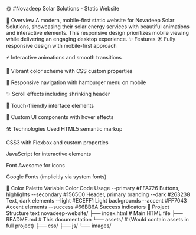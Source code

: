 🌞 #Novadeep Solar Solutions - Static Website

🚀 Overview
A modern, mobile-first static website for Novadeep Solar Solutions, showcasing their solar energy services with beautiful animations and interactive elements. This responsive design prioritizes mobile viewing while delivering an engaging desktop experience.
✨ Features
☀️ Fully responsive design with mobile-first approach

⚡ Interactive animations and smooth transitions

🌈 Vibrant color scheme with CSS custom properties

🍔 Responsive navigation with hamburger menu on mobile

✨ Scroll effects including shrinking header

📱 Touch-friendly interface elements

🎨 Custom UI components with hover effects

🛠 Technologies Used
HTML5 semantic markup

CSS3 with Flexbox and custom properties

JavaScript for interactive elements

Font Awesome for icons

Google Fonts (implicitly via system fonts)

🎨 Color Palette
Variable	Color Code	Usage
--primary	#FFA726	Buttons, highlights
--secondary	#1565C0	Header, primary branding
--dark	#263238	Text, dark elements
--light	#ECEFF1	Light backgrounds
--accent	#FF7043	Accent elements
--success	#66BB6A	Success indicators
📂 Project Structure
text
novadeep-website/
├── index.html          # Main HTML file
├── README.md           # This documentation
└── assets/             # (Would contain assets in full project)
    ├── css/
    ├── js/
    └── images/
